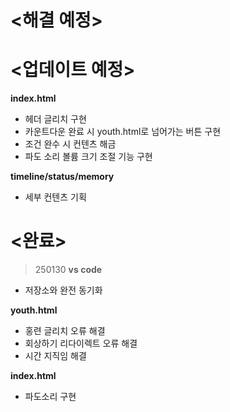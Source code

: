 # <해결 예정>

# <업데이트 예정>
**index.html**
- 헤더 글리치 구현
- 카운트다운 완료 시 youth.html로 넘어가는 버튼 구현
- 조건 완수 시 컨텐츠 해금
- 파도 소리 볼륨 크기 조절 기능 구현 


**timeline/status/memory**
- 세부 컨텐츠 기획



# <완료>
> 250130
**vs code**
- 저장소와 완전 동기화

**youth.html**
- 홍련 글리치 오류 해결
- 회상하기 리다이렉트 오류 해결
- 시간 지직임 해결

**index.html**
- 파도소리 구현